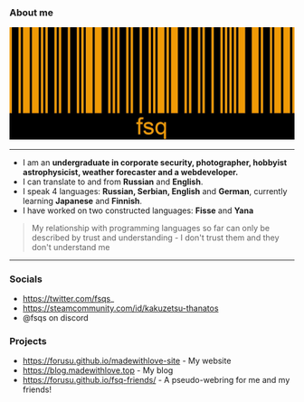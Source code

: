 ### About me

![Barcode](fsq.jpg)

---

* I am an **undergraduate in corporate security, photographer, hobbyist astrophysicist, weather forecaster and a webdeveloper.**
* I can translate to and from **Russian** and **English**.
* I speak 4 languages: **Russian, Serbian, English** and **German**, currently learning **Japanese** and **Finnish**.
* I have worked on two constructed languages: **Fisse** and **Yana**

> My relationship with programming languages so far can only be described by trust and understanding - I don't trust them and they don't understand me

---

### Socials

* https://twitter.com/fsqs_
* https://steamcommunity.com/id/kakuzetsu-thanatos
* @fsqs on discord

### Projects

* https://forusu.github.io/madewithlove-site - My website
* https://blog.madewithlove.top - My blog
* https://forusu.github.io/fsq-friends/ - A pseudo-webring for me and my friends!
